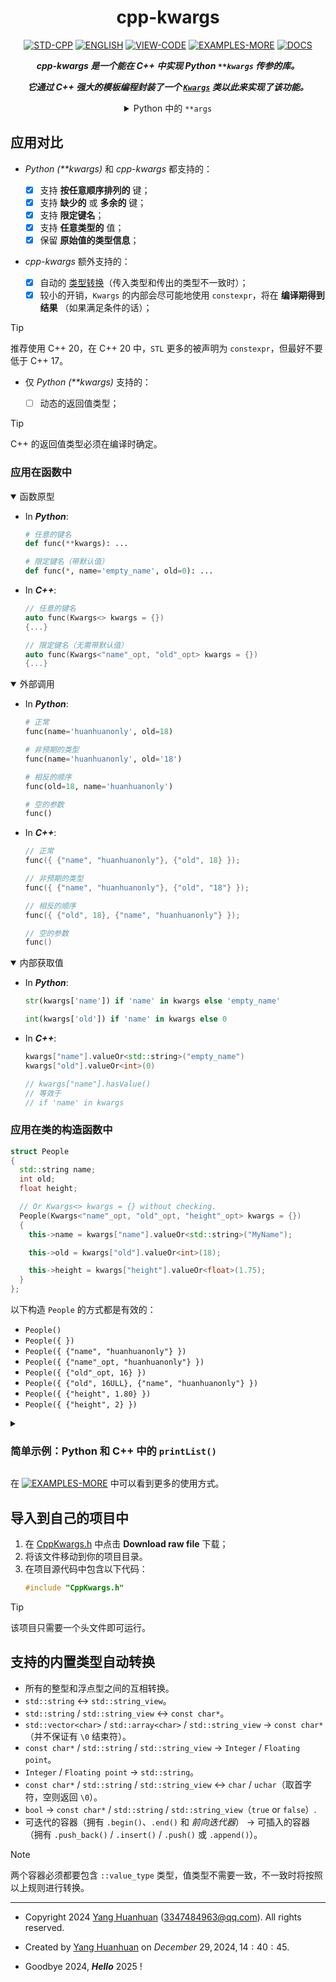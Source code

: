 <div align="center">

# cpp-kwargs

[![STD-CPP](https://img.shields.io/badge/STD%20C%2B%2B-20-darkorange?style=for-the-badge&logo=C%2B%2B&logoColor=white&logoSize=auto&labelColor=darkcyan)](https://en.cppreference.com/w/cpp/20)
[![ENGLISH](https://img.shields.io/badge/English-goto-lavender?style=for-the-badge&logo=googletranslate&logoColor=white&logoSize=auto&labelColor=lightskyblue)](./README_English.md)
[![VIEW-CODE](https://img.shields.io/badge/VIEW-CODE-greed?style=for-the-badge&logo=github&logoColor=white&logoSize=auto&labelColor=blue)](https://github.com/huanhuanonly/cpp-kwargs/blob/main/CppKwargs.h)
[![EXAMPLES-MORE](https://img.shields.io/badge/EXAMPLES-MORE-gold?style=for-the-badge&logo=openbugbounty&logoColor=white&logoSize=auto&labelColor=orange)](https://github.com/huanhuanonly/cpp-kwargs/blob/main/test.cpp)
[![DOCS](https://img.shields.io/badge/Detailed-Documentation-darkcyan?style=for-the-badge&logo=googledocs&logoColor=white&labelColor=cornflowerblue
)](https://github.com/huanhuanonly/cpp-kwargs/tree/main/docs)


**_cpp-kwargs 是一个能在 C++ 中实现 Python `**kwargs` 传参的库。_**

**_它通过 C++ 强大的模板编程封装了一个 [`Kwargs`](./docs/Kwargs.md) 类以此来实现了该功能。_**

<details>
    <summary>
            Python 中的 <code>**args</code>
    </summary>

_在 Python 中， `**Kwargs` 用于函数定义时接受任意数量的关键字参数。它将所有通过 `Key=Value` 形式传递的参数封装成一个字典，在函数内部可以通过 `kwargs` 访问这些参数，`**kwargs` 使得函数能够灵活地接受不定数量的关键字参数，提升了代码的可扩展性。[官方文档](https://docs.python.org/3/tutorial/controlflow.html#keyword-arguments)。_

</details>

</div>

## 应用对比

* _Python (**kwargs)_ 和 _cpp-kwargs_ 都支持的：

  - [x] 支持 **按任意顺序排列的** 键；
  - [x] 支持 **缺少的** 或 **多余的** 键；
  - [x] 支持 **限定键名**；
  - [x] 支持 **任意类型的** 值；
  - [x] 保留 **原始值的类型信息**；

* _cpp-kwargs_ 额外支持的：

  - [x] 自动的 [类型转换](#支持的内置类型自动转换)（传入类型和传出的类型不一致时）；
  - [x] 较小的开销，`Kwargs` 的内部会尽可能地使用 `constexpr`，将在 **编译期得到结果** （如果满足条件的话）；

> [!TIP]
> 推荐使用 C++ $20$，在 C++ $20$ 中，`STL` 更多的被声明为 `constexpr`，但最好不要低于 C++ $17$。

* 仅 _Python (**kwargs)_ 支持的：

  - [ ] 动态的返回值类型；

> [!TIP]
> C++ 的返回值类型必须在编译时确定。

### 应用在函数中

<details open>
<summary>函数原型</summary>

- In _**Python**_:
  ```py
  # 任意的键名
  def func(**kwargs): ...
  
  # 限定键名（带默认值）
  def func(*, name='empty_name', old=0): ...
  ```

- In _**C++**_:
  ```cpp
  // 任意的键名
  auto func(Kwargs<> kwargs = {})
  {...}

  // 限定键名（无需带默认值）
  auto func(Kwargs<"name"_opt, "old"_opt> kwargs = {})
  {...}
  ```

</details>

<details open>
<summary>外部调用</summary>

- In _**Python**_:
  ```py
  # 正常
  func(name='huanhuanonly', old=18)

  # 非预期的类型
  func(name='huanhuanonly', old='18')

  # 相反的顺序
  func(old=18, name='huanhuanonly')

  # 空的参数
  func()
  ```

- In _**C++**_:
  ```cpp
  // 正常
  func({ {"name", "huanhuanonly"}, {"old", 18} });

  // 非预期的类型
  func({ {"name", "huanhuanonly"}, {"old", "18"} });

  // 相反的顺序
  func({ {"old", 18}, {"name", "huanhuanonly"} });

  // 空的参数
  func()
  ```

</details>

<details open>
<summary>内部获取值</summary>

- In _**Python**_:
  ```py
  str(kwargs['name']) if 'name' in kwargs else 'empty_name'

  int(kwargs['old']) if 'name' in kwargs else 0
  ```

- In _**C++**_:
  ```cpp
  kwargs["name"].valueOr<std::string>("empty_name")
  kwargs["old"].valueOr<int>(0)

  // kwargs["name"].hasValue()
  // 等效于
  // if 'name' in kwargs
  ```

</details>


### 应用在类的构造函数中

```cpp
struct People
{
  std::string name;
  int old;
  float height;

  // Or Kwargs<> kwargs = {} without checking.
  People(Kwargs<"name"_opt, "old"_opt, "height"_opt> kwargs = {})
  {
    this->name = kwargs["name"].valueOr<std::string>("MyName");

    this->old = kwargs["old"].valueOr<int>(18);

    this->height = kwargs["height"].valueOr<float>(1.75);
  }
};
```

以下构造 `People` 的方式都是有效的：

- `People()`
- `People({ })`
- `People({ {"name", "huanhuanonly"} })`
- `People({ {"name"_opt, "huanhuanonly"} })`
- `People({ {"old"_opt, 16} })`
- `People({ {"old", 16ULL}, {"name", "huanhuanonly"} })`
- `People({ {"height", 1.80} })`
- `People({ {"height", 2} })`

<details>

<summary>
    <h3>
        简单示例：Python 和 C++ 中的 <code>printList()</code>
    </h3>
</summary>

- In Python
  ```py
  def printList(value : list, /, *, sep = ', ', end = '\n'):

    if len(value) == 0:
      return

    for i in range(len(value) - 1):
      print(value[i], end=sep)

    print(value[-1], end=end)
  ```

- In C++
  ```cpp
  void printList(
    const std::vector<int>& value,
    Kwargs<"sep"_opt, "end"_opt> kwargs = { })
  {
    if (value.empty())
      return;

    for (std::size_t i = 0; i < value.size() - 1; ++i)
      std::cout << value[i],
      std::cout << kwargs["sep"].valueOr<std::string_view>(", ");

    std::cout << value.back();
    std::cout << kwargs["end"].valueOr<std::string_view>("\n");
  }
  ```

调用：

- In Python
  ```py
  printList([1, 4, 3, 3, 2, 2, 3], sep=' | ', end='.')
  ```

- In C++
  ```cpp
  printList(
    {1, 4, 3, 3, 2, 2, 3},
    { {"sep", " | "}, {"end", '.'} });
  ```

</details>

在 [![EXAMPLES-MORE](https://img.shields.io/badge/EXAMPLES-MORE-gold?style=plastic&logo=openbugbounty&logoColor=white&logoSize=auto&labelColor=orange)](https://github.com/huanhuanonly/cpp-kwargs/blob/main/test.cpp) 中可以看到更多的使用方式。

## 导入到自己的项目中

1. 在 [CppKwargs.h](https://github.com/huanhuanonly/cpp-kwargs/blob/main/CppKwargs.h) 中点击 **Download raw file** 下载；
2. 将该文件移动到你的项目目录。
3. 在项目源代码中包含以下代码：
    ```cpp
    #include "CppKwargs.h"
    ```

> [!TIP]
> 该项目只需要一个头文件即可运行。

## 支持的内置类型自动转换

- 所有的整型和浮点型之间的互相转换。
- `std::string` $\longleftrightarrow$ `std::string_view`。
- `std::string` / `std::string_view` $\longleftrightarrow$ `const char*`。
- `std::vector<char>` / `std::array<char>` / `std::string_view` $\longrightarrow$ `const char*`（并不保证有 `\0` 结束符）。
- `const char*` / `std::string` / `std::string_view` $\longrightarrow$ `Integer` / `Floating point`。
- `Integer` / `Floating point` $\longrightarrow$ `std::string`。
- `const char*` / `std::string` / `std::string_view` $\longleftrightarrow$ `char` / `uchar`（取首字符，空则返回 `\0`）。
- `bool` $\longrightarrow$ `const char*` / `std::string` / `std::string_view`（`true` or `false`）.
- 可迭代的容器（拥有 `.begin()`、`.end()` 和 _前向迭代器_） $\longrightarrow$ 可插入的容器（拥有 `.push_back()` / `.insert()` / `.push()` 或 `.append()`）。

> [!NOTE]
> 两个容器必须都要包含 `::value_type` 类型，值类型不需要一致，不一致时将按照以上规则进行转换。

---

- Copyright 2024 [Yang Huanhuan](https://github.com/huanhuanonly) (3347484963@qq.com). All rights reserved.

- Created by [Yang Huanhuan](https://github.com/huanhuanonly) on $December$ $29, 2024, 14:40:45$.

- Goodbye $2024$, ***Hello*** $2025$ !